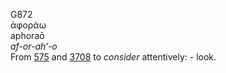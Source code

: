 <body>
  <p>G872<br>  ἀφοράω  <br> aphoraō  <br><i>af-or-ah‘-o </i><br>From <a href="g0575.htm">575</a> and <a href="g3708.htm">3708</a>  to <i>consider</i> attentively: - look.<br></p>
 </body>